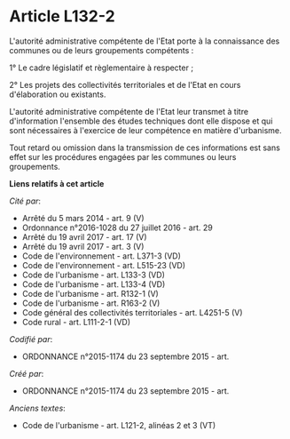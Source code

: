 # Article L132-2

L'autorité administrative compétente de l'Etat porte à la connaissance des communes ou de leurs groupements compétents :

1° Le cadre législatif et règlementaire à respecter ;

2° Les projets des collectivités territoriales et de l'Etat en cours d'élaboration ou existants.

L'autorité administrative compétente de l'Etat leur transmet à titre d'information l'ensemble des études techniques dont elle
dispose et qui sont nécessaires à l'exercice de leur compétence en matière d'urbanisme.

Tout retard ou omission dans la transmission de ces informations est sans effet sur les procédures engagées par les communes
ou leurs groupements.

**Liens relatifs à cet article**

_Cité par_:

  - Arrêté du 5 mars 2014 - art. 9 (V)
  - Ordonnance n°2016-1028 du 27 juillet 2016 - art. 29
  - Arrêté du 19 avril 2017 - art. 17 (V)
  - Arrêté du 19 avril 2017 - art. 3 (V)
  - Code de l'environnement - art. L371-3 (VD)
  - Code de l'environnement - art. L515-23 (VD)
  - Code de l'urbanisme - art. L133-3 (VD)
  - Code de l'urbanisme - art. L133-4 (VD)
  - Code de l'urbanisme - art. R132-1 (V)
  - Code de l'urbanisme - art. R163-2 (V)
  - Code général des collectivités territoriales - art. L4251-5 (V)
  - Code rural - art. L111-2-1 (VD)

_Codifié par_:

  - ORDONNANCE n°2015-1174 du 23 septembre 2015 - art.

_Créé par_:

  - ORDONNANCE n°2015-1174 du 23 septembre 2015 - art.

_Anciens textes_:

  - Code de l'urbanisme - art. L121-2, alinéas 2 et 3 (VT)
